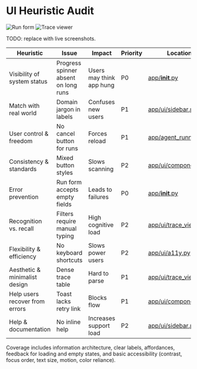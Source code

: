 # UI Heuristic Audit

![Run form](images/run_form.png)
![Trace viewer](images/trace_viewer.png)

TODO: replace with live screenshots.

| Heuristic | Issue | Impact | Priority | Location |
| --- | --- | --- | --- | --- |
| Visibility of system status | Progress spinner absent on long runs | Users may think app hung | P0 | [app/__init__.py](../app/__init__.py) |
| Match with real world | Domain jargon in labels | Confuses new users | P1 | [app/ui/sidebar.py](../app/ui/sidebar.py) |
| User control & freedom | No cancel button for runs | Forces reload | P1 | [app/agent_runner.py](../app/agent_runner.py) |
| Consistency & standards | Mixed button styles | Slows scanning | P2 | [app/ui/components.py](../app/ui/components.py) |
| Error prevention | Run form accepts empty fields | Leads to failures | P0 | [app/__init__.py](../app/__init__.py) |
| Recognition vs. recall | Filters require manual typing | High cognitive load | P2 | [app/ui/trace_viewer.py](../app/ui/trace_viewer.py) |
| Flexibility & efficiency | No keyboard shortcuts | Slows power users | P2 | [app/ui/a11y.py](../app/ui/a11y.py) |
| Aesthetic & minimalist design | Dense trace table | Hard to parse | P1 | [app/ui/trace_viewer.py](../app/ui/trace_viewer.py) |
| Help users recover from errors | Toast lacks retry link | Blocks flow | P1 | [app/ui/components.py](../app/ui/components.py) |
| Help & documentation | No inline help | Increases support load | P2 | [app/ui/sidebar.py](../app/ui/sidebar.py) |

Coverage includes information architecture, clear labels, affordances, feedback for loading and empty states, and basic accessibility (contrast, focus order, text size, motion, color reliance).
